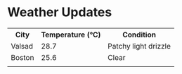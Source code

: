 # Weather Updates

<!-- WEATHER-UPDATE-START -->
<table><tr><th>City</th><th>Temperature (°C)</th><th>Condition</th></tr><tr><td>Valsad</td><td>28.7</td><td>Patchy light drizzle</td></tr><tr><td>Boston</td><td>25.6</td><td>Clear</td></tr><tr><td></td><td></td><td></td></tr></table>
<!-- WEATHER-UPDATE-END -->
